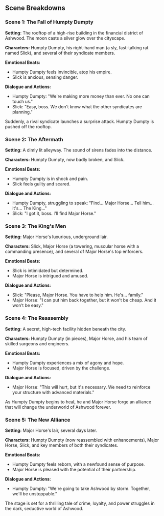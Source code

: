   

## Scene Breakdowns 

### Scene 1: The Fall of Humpty Dumpty 

**Setting:** The rooftop of a high-rise building in the financial district of Ashwood. The moon casts a silver glow over the cityscape. 

**Characters:** Humpty Dumpty, his right-hand man (a sly, fast-talking rat named Slick), and several of their syndicate members.

**Emotional Beats:** 
- Humpty Dumpty feels invincible, atop his empire.
- Slick is anxious, sensing danger.

**Dialogue and Actions:**
- Humpty Dumpty: "We're making more money than ever. No one can touch us."
- Slick: "Easy, boss. We don't know what the other syndicates are planning."

Suddenly, a rival syndicate launches a surprise attack. Humpty Dumpty is pushed off the rooftop.

### Scene 2: The Aftermath 

**Setting:** A dimly lit alleyway. The sound of sirens fades into the distance.

**Characters:** Humpty Dumpty, now badly broken, and Slick.

**Emotional Beats:**
- Humpty Dumpty is in shock and pain.
- Slick feels guilty and scared.

**Dialogue and Actions:**
- Humpty Dumpty, struggling to speak: "Find... Major Horse... Tell him... it's... The King..."
- Slick: "I got it, boss. I'll find Major Horse."

### Scene 3: The King's Men 

**Setting:** Major Horse's luxurious, underground lair.

**Characters:** Slick, Major Horse (a towering, muscular horse with a commanding presence), and several of Major Horse's top enforcers.

**Emotional Beats:**
- Slick is intimidated but determined.
- Major Horse is intrigued and amused.

**Dialogue and Actions:**
- Slick: "Please, Major Horse. You have to help him. He's... family."
- Major Horse: "I can put him back together, but it won't be cheap. And it won't be easy."

### Scene 4: The Reassembly 

**Setting:** A secret, high-tech facility hidden beneath the city.

**Characters:** Humpty Dumpty (in pieces), Major Horse, and his team of skilled surgeons and engineers.

**Emotional Beats:**
- Humpty Dumpty experiences a mix of agony and hope.
- Major Horse is focused, driven by the challenge.

**Dialogue and Actions:**
- Major Horse: "This will hurt, but it's necessary. We need to reinforce your structure with advanced materials."

As Humpty Dumpty begins to heal, he and Major Horse forge an alliance that will change the underworld of Ashwood forever.

### Scene 5: The New Alliance 

**Setting:** Major Horse's lair, several days later.

**Characters:** Humpty Dumpty (now reassembled with enhancements), Major Horse, Slick, and key members of both their syndicates.

**Emotional Beats:**
- Humpty Dumpty feels reborn, with a newfound sense of purpose.
- Major Horse is pleased with the potential of their partnership.

**Dialogue and Actions:**
- Humpty Dumpty: "We're going to take Ashwood by storm. Together, we'll be unstoppable."

The stage is set for a thrilling tale of crime, loyalty, and power struggles in the dark, seductive world of Ashwood.